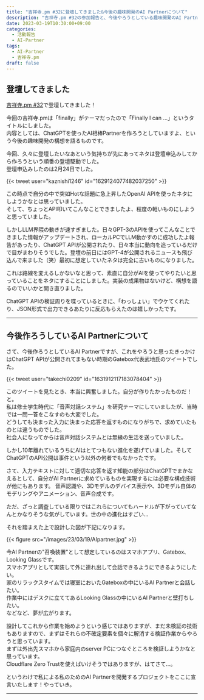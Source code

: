 ```yaml
---
title: "吉祥寺.pm #32に登壇してきました&今後の趣味開発のAI Partnerについて"
description: "吉祥寺.pm #32の参加報告と、今後やろうとしている趣味開発のAI Partnerへの想い"
date: 2023-03-19T10:30:00+09:00
categories:
  - 活動報告
  - AI-Partner
tags:
  - AI-Partner
  - 吉祥寺.pm
draft: false
---
```


## 登壇してきました

[吉祥寺.pm #32](https://kichijojipm.connpass.com/event/276411/)で登壇してきました！

<div style="max-width:400px">
<script async class="speakerdeck-embed" data-id="cba5f33a6f23491887f6a4f57ba9d6ae" data-ratio="1.33333333333333" src="//speakerdeck.com/assets/embed.js"></script>
</div>

今回の吉祥寺.pmは「finally」がテーマだったので「Finally I can ...」というタイトルにしました。  
内容としては、ChatGPTを使ったAI相棒Partnerを作ろうとしていますよ、という今後の趣味開発の構想を語るものです。

今回、久々に登壇したいなあという気持ちが先にあってネタは登壇申込みしてから作ろうという順番の登壇駆動でした。  
登壇申込みしたのは2月24日でした。

{{< tweet user="kaznishi1246" id="1629124077482037250" >}}

この時点で自分の中で突如Hotな話題に急上昇したOpenAI APIを使ったネタにしようかなとは思っていました。  
そして、ちょっとAPI叩いてこんなことできましたよ、程度の軽いものにしようと思っていました。  

しかしLLM界隈の動きが速すぎました。日々GPT-3のAPIを使ってこんなことできました情報がアップデートされ、ローカルPCでLLM動かすのに成功したよ報告があったり、ChatGPT APIが公開されたり、日々本当に動向を追っているだけで目がまわりそうでした。登壇の前日にはGPT-4が公開されるニュースも飛び込んで来ました（笑）最初に想定していたネタは完全に古いものになりました。  

これは路線を変えるしかないなと思って、素直に自分がAIを使ってやりたいと思っていることをネタにすることにしました。実装の成果物はないけど、構想を語るのでいいかと開き直りました。

ChatGPT APIの検証周りを喋っているときに、「わっしょい」でウケてくれたり、JSON形式で出力できるあたりに反応もらえたのは嬉しかったです。

---

## 今後作ろうしているAI Partnerについて

さて、今後作ろうとしているAI Partnerですが、これをやろうと思ったきっかけはChatGPT APIが公開されてまもない時期のGatebox代表武地氏のツイートでした。

{{< tweet user="takechi0209" id="1631912117183078404" >}}

このツイートを見たとき、本当に興奮しました。自分が作りたかったものだ！と。  
私は修士学生時代に「音声対話システム」を研究テーマにしていましたが、当時では一問一答をこなすのも大変でした。  
どうしても決まった入力に決まった応答を返すものになりがちで、求めていたものとは違うものでした。  
社会人になってからは音声対話システムとは無縁の生活を送っていました。

しかし10年離れているうちにAIはとてつもない進化を遂げていました。そしてChatGPTのAPI公開は事件という以外の何者でもなかったです。

さて、入力テキストに対して適切な応答を返す知能の部分はChatGPTでまかなえるとして、自分がAI Partnerに求めているものを実現するには必要な構成技術が他にもあります。
音声認識や、3Dモデルのデバイス表示や、3Dモデル自体のモデリングやアニメーション、音声合成です。

ただ、ざっと調査している限りではこれらについてもハードルが下がっていてなんとかなりそうな気がしています。世の中の進化はすごい...

それを踏まえた上で設計した図が下記になります。

{{< figure src="/images/23/03/19/AIpartner.jpg" >}}

今AI Partnerの"召喚装置"として想定しているのはスマホアプリ、Gatebox、Looking Glassです。  
スマホアプリとして実装して外に連れ出して会話できるようにできるようにしたい。  
家のリラックスタイムでは寝室においたGateboxの中にいるAI Partnerと会話したい。  
作業中にはデスクに立ててあるLooking Glassの中にいるAI Partnerと壁打ちしたい。  
などなど、夢が広がります。  

設計してこれから作業を始めようという感じではありますが、まだ未検証の技術もありますので、まずはそれらの不確定要素を個々に解消する検証作業からやろうと思っています。  
まずは外出先スマホから家庭内のserver PCにつなぐところを検証しようかなと思っています。  
Cloudflare Zero Trustを使えばいけそうではありますが、はてさて…。

というわけで私による私のためのAI Partnerを開発するプロジェクトをここに宣言いたします！やっていき。

---
